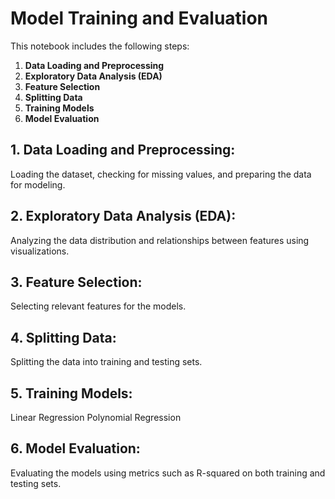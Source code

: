 # Model Training and Evaluation

This notebook includes the following steps:

1. **Data Loading and Preprocessing**
2. **Exploratory Data Analysis (EDA)**
3. **Feature Selection**
4. **Splitting Data**
5. **Training Models**
6. **Model Evaluation**

## 1. Data Loading and Preprocessing: 
Loading the dataset, checking for missing values, and preparing the data for modeling.
## 2. Exploratory Data Analysis (EDA):
Analyzing the data distribution and relationships between features using visualizations.
## 3. Feature Selection: 
Selecting relevant features for the models.
## 4. Splitting Data: 
Splitting the data into training and testing sets.
## 5. Training Models:
Linear Regression
Polynomial Regression
## 6. Model Evaluation: 
Evaluating the models using metrics such as R-squared on both training and testing sets.

